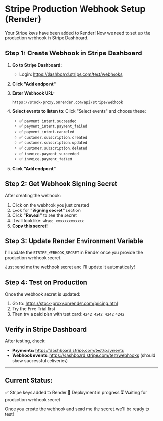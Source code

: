 # Stripe Production Webhook Setup (Render)

Your Stripe keys have been added to Render! Now we need to set up the production webhook in Stripe Dashboard.

## Step 1: Create Webhook in Stripe Dashboard

1. **Go to Stripe Dashboard:**
   - Login: https://dashboard.stripe.com/test/webhooks

2. **Click "Add endpoint"**

3. **Enter Webhook URL:**
   ```
   https://stock-proxy.onrender.com/api/stripe/webhook
   ```

4. **Select events to listen to:**
   Click "Select events" and choose these:
   - ✅ `payment_intent.succeeded`
   - ✅ `payment_intent.payment_failed`
   - ✅ `payment_intent.canceled`
   - ✅ `customer.subscription.created`
   - ✅ `customer.subscription.updated`
   - ✅ `customer.subscription.deleted`
   - ✅ `invoice.payment_succeeded`
   - ✅ `invoice.payment_failed`

5. **Click "Add endpoint"**

## Step 2: Get Webhook Signing Secret

After creating the webhook:

1. Click on the webhook you just created
2. Look for **"Signing secret"** section
3. Click **"Reveal"** to see the secret
4. It will look like: `whsec_xxxxxxxxxxxxx`
5. **Copy this secret!**

## Step 3: Update Render Environment Variable

I'll update the `STRIPE_WEBHOOK_SECRET` in Render once you provide the production webhook secret.

Just send me the webhook secret and I'll update it automatically!

## Step 4: Test on Production

Once the webhook secret is updated:

1. Go to: https://stock-proxy.onrender.com/pricing.html
2. Try the Free Trial first
3. Then try a paid plan with test card: `4242 4242 4242 4242`

## Verify in Stripe Dashboard

After testing, check:
- **Payments:** https://dashboard.stripe.com/test/payments
- **Webhook events:** https://dashboard.stripe.com/test/webhooks (should show successful deliveries)

---

## Current Status:

✅ Stripe keys added to Render
🔄 Deployment in progress
⏳ Waiting for production webhook secret

Once you create the webhook and send me the secret, we'll be ready to test!
